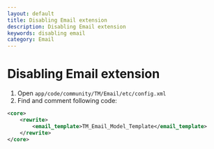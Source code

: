 ```yaml
---
layout: default
title: Disabling Email extension
description: Disabling Email extension
keywords: disabling email
category: Email
---
```


# Disabling Email extension

1. Open `app/code/community/TM/Email/etc/config.xml`
2. Find and comment following code:

```xml
<core>
    <rewrite>
        <email_template>TM_Email_Model_Template</email_template>
    </rewrite>
</core>
```
